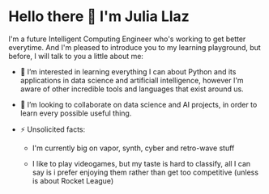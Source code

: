 
# Hello there 👋 I'm Julia Llaz

I'm a future Intelligent Computing Engineer who's working to get better everytime. And I'm pleased to introduce you to my learning playground, but before, I will talk to you a little about me:
  
- 🌱 I’m interested in learning everything I can about Python and its applications in data science and artificiall intelligence, however I'm aware of other incredible tools and languages that exist around us.
  
- 👯 I’m looking to collaborate on data science and AI projects, in order to learn every possible useful thing.
  
- ⚡ Unsolicited facts:
    
  *  I'm currently big on vapor, synth, cyber and retro-wave stuff
    
  *  I like to play videogames, but my taste is hard to classify, all I can say is i prefer enjoying them rather than get too competitive (unless is about Rocket League)
